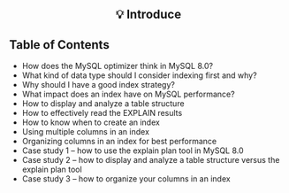 <h2 align = "center">💡 Introduce</h2>

## Table of Contents
- How does the MySQL optimizer think in MySQL 8.0?
- What kind of data type should I consider indexing first and why?
- Why should I have a good index strategy?
- What impact does an index have on MySQL performance?
- How to display and analyze a table structure
- How to effectively read the EXPLAIN results
- How to know when to create an index
- Using multiple columns in an index
- Organizing columns in an index for best performance
- Case study 1 – how to use the explain plan tool in MySQL 8.0
- Case study 2 – how to display and analyze a table structure versus the explain plan tool
- Case study 3 – how to organize your columns in an index